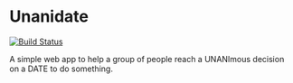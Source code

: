 Unanidate
=========

[![Build Status](https://secure.travis-ci.org/stevenocchipinti/Unanidate.png)](http://travis-ci.org/stevenocchipinti/Unanidate)

A simple web app to help a group of people reach a UNANImous decision on a DATE to do something.
